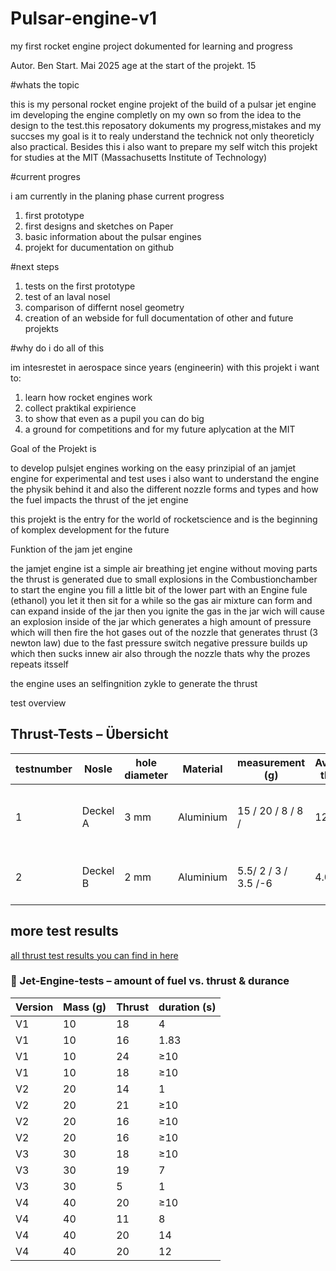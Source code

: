 # Pulsar-engine-v1
my first rocket engine project dokumented for learning and progress

Autor. Ben
Start. Mai 2025
age at the start of the projekt. 15

#whats the topic

this is my personal rocket engine projekt of the build of a pulsar jet engine im developing the engine completly on my own so from the idea to the design to the test.this reposatory dokuments my progress,mistakes and my succses
my goal is it to realy understand the technick not only theoreticly also practical. Besides this i also want to prepare my self witch this projekt for studies at the MIT (Massachusetts Institute of Technology)

#current progres

i am currently in the planing phase current progress

1. first prototype
2. first designs and sketches on Paper
3. basic information about the pulsar engines
4. projekt for ducumentation on github

#next steps

1. tests on the first prototype
2. test of an laval nosel
3. comparison of differnt nosel geometry
4. creation of an webside for full documentation of other and future projekts

#why do i do all of this

im intesrestet in aerospace since years (engineerin) with this projekt i want to:

1. learn how rocket engines work
2.  collect praktikal expirience
3. to show that even as a pupil you can do big
4. a ground for competitions and for my future aplycation at the MIT

Goal of the Projekt is

to develop pulsjet engines working on the easy prinzipial of an jamjet engine for experimental and test uses i also want to understand the engine the physik behind it and also the different nozzle forms and types and how the fuel impacts the thrust of the jet engine

this projekt is the entry for the world of rocketscience and is the beginning of komplex development for the future


Funktion of the jam jet engine 


the jamjet engine ist a simple air breathing jet engine without moving parts the thrust is generated due to small explosions in the Combustionchamber
to start the engine you fill a little bit of the lower part with an Engine fule (ethanol) you let it then sit for a while so the gas air mixture can form and can expand inside of the jar then you ignite the gas in the jar wich will cause an explosion inside of the jar
which generates a high amount of pressure which will then fire the hot gases out of the nozzle that generates thrust (3 newton law) due to the fast pressure switch negative pressure builds up which then sucks innew air also through the nozzle thats why the prozes repeats itsself

the engine uses an selfingnition zykle to generate the thrust

test overview
 
## Thrust-Tests – Übersicht

|testnumber  | Nosle    | hole diameter    | Material     | measurement (g)          | Average thrust            | REmark                   |
|------------|----------|------------------|--------------|--------------------------|---------------------------|--------------------------|
| 1          | Deckel A | 3 mm             | Aluminium    |15 / 20 / 8 / 8 /         | 12.2 g                    |high thrust by the first tests       |
| 2          | Deckel B | 2 mm             | Aluminium    |5.5/ 2 / 3 / 3.5 /-6      | 4.0 g                     | low thrust in between the test      |

## more test results

[all thrust test results you can find in here](https://github.com/Boberle90l/Pulsar-engine-v1/blob/main/Thrust%20tests)

### 🔬 Jet-Engine-tests – amount of fuel vs. thrust & durance
| Version | Mass  (g) | Thrust | duration (s)  |
|---------|-----------|--------|---------------|
| V1      | 10        | 18     | 4             |
| V1      | 10        | 16     | 1.83          |
| V1      | 10        | 24     | ≥10           |
| V1      | 10        | 18     | ≥10           |
| V2      | 20        | 14     | 1             |
| V2      | 20        | 21     | ≥10           |
| V2      | 20        | 16     | ≥10           |
| V2      | 20        | 16     | ≥10           |
| V3      | 30        | 18     | ≥10           |
| V3      | 30        | 19     | 7             |
| V3      | 30        | 5      | 1             |
| V4      | 40        | 20     | ≥10           |
| V4      | 40        | 11     | 8             |
| V4      | 40        | 20     | 14            |
| V4      | 40        | 20     | 12            |

